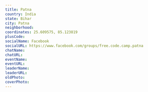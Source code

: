 ```yaml
---
title: Patna
country: India
state: Bihar
city: Patna
neighborhood: 
coordinates: 25.609575, 85.123819
plusCode:
socialName: Facebook
socialURL: https://www.facebook.com/groups/free.code.camp.patna
chatName:
chatURL:
eventName:
eventURL:
leaderName:
leaderURL:
oldPhoto: 
coverPhoto:
---
```

